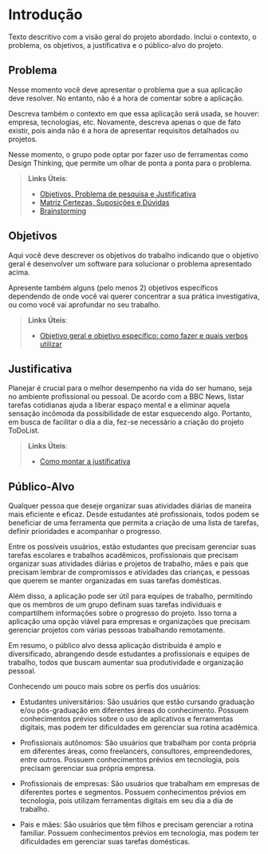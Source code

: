 # Introdução

Texto descritivo com a visão geral do projeto abordado. Inclui o contexto, o problema, os objetivos, a justificativa e o público-alvo do projeto.

## Problema
Nesse momento você deve apresentar o problema que a sua aplicação deve  resolver. No entanto, não é a hora de comentar sobre a aplicação.

Descreva também o contexto em que essa aplicação será usada, se  houver: empresa, tecnologias, etc. Novamente, descreva apenas o que de  fato existir, pois ainda não é a hora de apresentar requisitos  detalhados ou projetos.

Nesse momento, o grupo pode optar por fazer uso  de ferramentas como Design Thinking, que permite um olhar de ponta a ponta para o problema.

> **Links Úteis**:
> - [Objetivos, Problema de pesquisa e Justificativa](https://medium.com/@versioparole/objetivos-problema-de-pesquisa-e-justificativa-c98c8233b9c3)
> - [Matriz Certezas, Suposições e Dúvidas](https://medium.com/educa%C3%A7%C3%A3o-fora-da-caixa/matriz-certezas-suposi%C3%A7%C3%B5es-e-d%C3%BAvidas-fa2263633655)
> - [Brainstorming](https://www.euax.com.br/2018/09/brainstorming/)

## Objetivos

Aqui você deve descrever os objetivos do trabalho indicando que o objetivo geral é desenvolver um software para solucionar o problema apresentado acima. 

Apresente também alguns (pelo menos 2) objetivos específicos dependendo de onde você vai querer concentrar a sua prática investigativa, ou como você vai aprofundar no seu trabalho.
 
> **Links Úteis**:
> - [Objetivo geral e objetivo específico: como fazer e quais verbos utilizar](https://blog.mettzer.com/diferenca-entre-objetivo-geral-e-objetivo-especifico/)

## Justificativa

Planejar é crucial para o melhor desempenho na vida do ser humano, seja no ambiente profissional ou pessoal. De acordo com a BBC News, listar tarefas cotidianas ajuda a liberar espaço mental e a eliminar aquela sensação incômoda da possibilidade de estar esquecendo algo. Portanto, em busca de facilitar o dia a dia, fez-se necessário a criação do projeto ToDoList.


> **Links Úteis**:
> - [Como montar a justificativa](https://guiadamonografia.com.br/como-montar-justificativa-do-tcc/)

## Público-Alvo

Qualquer pessoa que deseje organizar suas atividades diárias de maneira mais eficiente e eficaz. Desde estudantes até profissionais, todos podem se beneficiar de uma ferramenta que permita a criação de uma lista de tarefas, definir prioridades e acompanhar o progresso.

Entre os possíveis usuários, estão estudantes que precisam gerenciar suas tarefas escolares e trabalhos acadêmicos, profissionais que precisam organizar suas atividades diárias e projetos de trabalho, mães e pais que precisam lembrar de compromissos e atividades das crianças, e pessoas que querem se manter organizadas em suas tarefas domésticas.

Além disso, a aplicação pode ser útil para equipes de trabalho, permitindo que os membros de um grupo definam suas tarefas individuais e compartilhem informações sobre o progresso do projeto. Isso torna a aplicação uma opção viável para empresas e organizações que precisam gerenciar projetos com várias pessoas trabalhando remotamente.

Em resumo, o público alvo dessa aplicação distribuída é amplo e diversificado, abrangendo desde estudantes a profissionais e equipes de trabalho, todos que buscam aumentar sua produtividade e organização pessoal.

Conhecendo um pouco mais sobre os perfis dos usuários:

 * Estudantes universitários: São usuários que estão cursando graduação e/ou pós-graduação em diferentes áreas do conhecimento. Possuem conhecimentos prévios sobre o uso de aplicativos e ferramentas digitais, mas podem ter dificuldades em gerenciar sua rotina acadêmica.
 
 * Profissionais autônomos: São usuários que trabalham por conta própria em diferentes áreas, como freelancers, consultores, empreendedores, entre outros. Possuem conhecimentos prévios em tecnologia, pois precisam gerenciar sua própria empresa.
 
 * Profissionais de empresas: São usuários que trabalham em empresas de diferentes portes e segmentos. Possuem conhecimentos prévios em tecnologia, pois utilizam ferramentas digitais em seu dia a dia de trabalho.
 
 * Pais e mães: São usuários que têm filhos e precisam gerenciar a rotina familiar. Possuem conhecimentos prévios em tecnologia, mas podem ter dificuldades em gerenciar suas tarefas domésticas.
